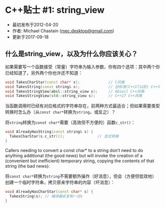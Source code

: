 # C++贴士 #1: string_view

+ 最初发布于2012-04-20
+ 作者: Michael Chastain (mec.desktop@gmail.com)
+ 更新于2017-09-18

## 什么是string_view，以及为什么你应该关心？

如果需要写一个函数接受（常量）字符串为输入参数，你有四个选项：其中两个你已经知道了，另外两个你也许还不知道：

```c++
void TakesCharStar(const char* s);             // C风格
void TakesString(const string& s);             // 旧标准(C++17以前) C++风格
void TakesStringView(absl::string_view s);     // Abseil C++风格
void TakesStringView(std::string_view s);      // C++17 C++风格
```

当函数调用时已经有对应格式的字符串存在，前两种方式最适合；但如果需要类型转换时怎么办（从`const char*`转换为`string`，或反之）？

将`string`转换为`const char*`需要（高效但不方便的）函数`c_str()`：

```c++
void AlreadyHasString(const string& s) {
  TakesCharStar(s.c_str());               // 显式转换
}
```

Callers needing to convert a const char* to a string don’t need to do anything additional (the good news) but will invoke the creation of a (convenient but inefficient) temporary string, copying the contents of that string (the bad news):

将`const char*`转换为`string`不需要额外操作（好消息），但会（方便但低效地）创建一个临时字符串，拷贝原来字符串的内容（坏消息）：

```c++
void AlreadyHasCharStar(const char* s) {
  TakesString(s); // 编译器会复制一份s
}
```
